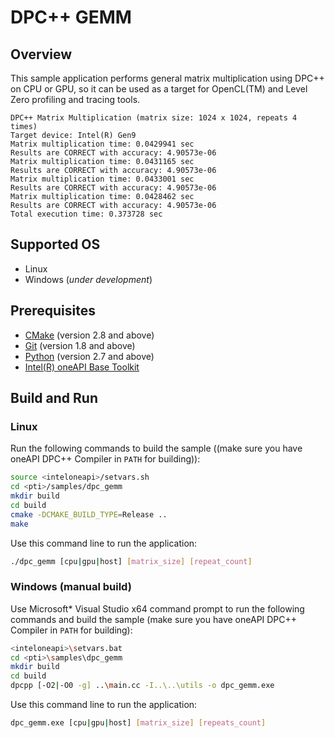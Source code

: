 # DPC++ GEMM
## Overview
This sample application performs general matrix multiplication using DPC++ on CPU or GPU, so it can be used as a target for OpenCL(TM) and Level Zero profiling and tracing tools.
```
DPC++ Matrix Multiplication (matrix size: 1024 x 1024, repeats 4 times)
Target device: Intel(R) Gen9
Matrix multiplication time: 0.0429941 sec
Results are CORRECT with accuracy: 4.90573e-06
Matrix multiplication time: 0.0431165 sec
Results are CORRECT with accuracy: 4.90573e-06
Matrix multiplication time: 0.0433001 sec
Results are CORRECT with accuracy: 4.90573e-06
Matrix multiplication time: 0.0428462 sec
Results are CORRECT with accuracy: 4.90573e-06
Total execution time: 0.373728 sec
```
## Supported OS
- Linux
- Windows (*under development*)

## Prerequisites
- [CMake](https://cmake.org/) (version 2.8 and above)
- [Git](https://git-scm.com/) (version 1.8 and above)
- [Python](https://www.python.org/) (version 2.7 and above)
- [Intel(R) oneAPI Base Toolkit](https://software.intel.com/content/www/us/en/develop/tools/oneapi/base-toolkit.html)

## Build and Run
### Linux
Run the following commands to build the sample ((make sure you have oneAPI DPC++ Compiler in `PATH` for building)):
```sh
source <inteloneapi>/setvars.sh
cd <pti>/samples/dpc_gemm
mkdir build
cd build
cmake -DCMAKE_BUILD_TYPE=Release ..
make
```
Use this command line to run the application:
```sh
./dpc_gemm [cpu|gpu|host] [matrix_size] [repeat_count]
```
### Windows (manual build)
Use Microsoft* Visual Studio x64 command prompt to run the following commands and build the sample (make sure you have oneAPI DPC++ Compiler in `PATH` for building):
```sh
<inteloneapi>\setvars.bat
cd <pti>\samples\dpc_gemm
mkdir build
cd build
dpcpp [-O2|-O0 -g] ..\main.cc -I..\..\utils -o dpc_gemm.exe
```
Use this command line to run the application:
```sh
dpc_gemm.exe [cpu|gpu|host] [matrix_size] [repeats_count]
```
